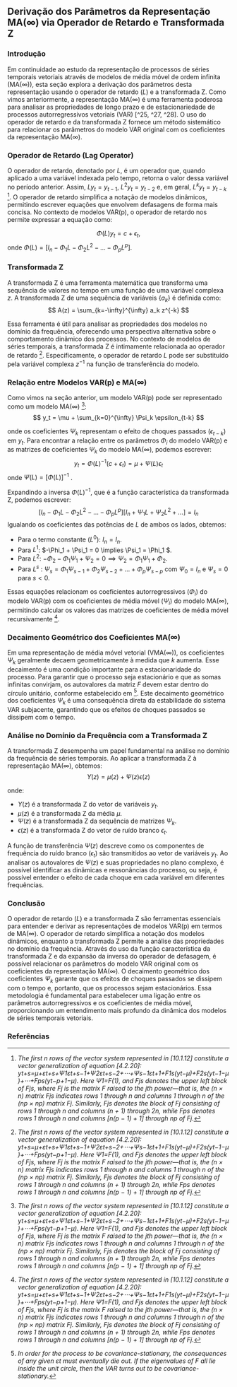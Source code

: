 ## Derivação dos Parâmetros da Representação MA(∞) via Operador de Retardo e Transformada Z

### Introdução
Em continuidade ao estudo da representação de processos de séries temporais vetoriais através de modelos de média móvel de ordem infinita (MA(∞)), esta seção explora a derivação dos parâmetros desta representação usando o operador de retardo ($L$) e a transformada Z. Como vimos anteriormente, a representação MA(∞) é uma ferramenta poderosa para analisar as propriedades de longo prazo e de estacionariedade de processos autorregressivos vetoriais (VAR) [^25, ^27, ^28]. O uso do operador de retardo e da transformada Z fornece um método sistemático para relacionar os parâmetros do modelo VAR original com os coeficientes da representação MA(∞).

### Operador de Retardo (Lag Operator)
O operador de retardo, denotado por $L$, é um operador que, quando aplicado a uma variável indexada pelo tempo, retorna o valor dessa variável no período anterior. Assim, $Ly_t = y_{t-1}$, $L^2y_t = y_{t-2}$ e, em geral, $L^k y_t = y_{t-k}$ [^28]. O operador de retardo simplifica a notação de modelos dinâmicos, permitindo escrever equações que envolvem defasagens de forma mais concisa. No contexto de modelos VAR(p), o operador de retardo nos permite expressar a equação como:

$$ \Phi(L)y_t = c + \epsilon_t, $$
onde $\Phi(L) = [I_n - \Phi_1L - \Phi_2L^2 - \ldots - \Phi_pL^p]$.

### Transformada Z
A transformada Z é uma ferramenta matemática que transforma uma sequência de valores no tempo em uma função de uma variável complexa $z$. A transformada Z de uma sequência de variáveis $\{a_k\}$ é definida como:
$$ A(z) = \sum_{k=-\infty}^{\infty} a_k z^{-k} $$

Essa ferramenta é útil para analisar as propriedades dos modelos no domínio da frequência, oferecendo uma perspectiva alternativa sobre o comportamento dinâmico dos processos. No contexto de modelos de séries temporais, a transformada Z é intimamente relacionada ao operador de retardo [^28]. Especificamente, o operador de retardo $L$ pode ser substituído pela variável complexa $z^{-1}$ na função de transferência do modelo.

### Relação entre Modelos VAR(p) e MA(∞)
Como vimos na seção anterior, um modelo VAR(p) pode ser representado como um modelo MA(∞) [^28]:
$$ y_t = \mu + \sum_{k=0}^{\infty} \Psi_k \epsilon_{t-k} $$

onde os coeficientes $\Psi_k$ representam o efeito de choques passados ($\epsilon_{t-k}$) em $y_t$. Para encontrar a relação entre os parâmetros $\Phi_i$ do modelo VAR(p) e as matrizes de coeficientes $\Psi_k$ do modelo MA(∞), podemos escrever:
$$y_t = \Phi(L)^{-1}(c + \epsilon_t) = \mu + \Psi(L)\epsilon_t $$
onde $\Psi(L) = [ \Phi(L) ]^{-1}$ .

Expandindo a inversa $\Phi(L)^{-1}$, que é a função característica da transformada Z, podemos escrever:
$$ [I_n - \Phi_1 L - \Phi_2 L^2 - \ldots - \Phi_p L^p] [I_n + \Psi_1 L + \Psi_2 L^2 + \ldots ] = I_n $$
Igualando os coeficientes das potências de $L$ de ambos os lados, obtemos:
- Para o termo constante ($L^0$): $I_n = I_n$.
- Para $L^1$: $-\Phi_1 + \Psi_1 = 0  \implies \Psi_1 = \Phi_1 $.
- Para $L^2$: $-\Phi_2 - \Phi_1\Psi_1 + \Psi_2 = 0 \implies \Psi_2 = \Phi_1\Psi_1 + \Phi_2$.
- Para $L^s$ : $\Psi_s = \Phi_1\Psi_{s-1} + \Phi_2\Psi_{s-2} + \ldots + \Phi_p\Psi_{s-p}$  com  $\Psi_0 = I_n$ e $\Psi_s = 0$ para $s < 0$.

Essas equações relacionam os coeficientes autorregressivos ($\Phi_i$) do modelo VAR(p) com os coeficientes de média móvel ($\Psi_i$) do modelo MA(∞), permitindo calcular os valores das matrizes de coeficientes de média móvel recursivamente [^28].
### Decaimento Geométrico dos Coeficientes MA(∞)
Em uma representação de média móvel vetorial (VMA(∞)), os coeficientes $\Psi_k$ geralmente decaem geometricamente à medida que $k$ aumenta. Esse decaimento é uma condição importante para a estacionaridade do processo. Para garantir que o processo seja estacionário e que as somas infinitas convirjam, os autovalores da matriz $F$ devem estar dentro do círculo unitário, conforme estabelecido em [^27]. Este decaimento geométrico dos coeficientes $\Psi_k$ é uma consequência direta da estabilidade do sistema VAR subjacente, garantindo que os efeitos de choques passados se dissipem com o tempo.

### Análise no Domínio da Frequência com a Transformada Z
A transformada Z desempenha um papel fundamental na análise no domínio da frequência de séries temporais. Ao aplicar a transformada Z à representação MA(∞), obtemos:
$$ Y(z) = \mu(z) + \Psi(z) \epsilon(z) $$

onde:
- $Y(z)$ é a transformada Z do vetor de variáveis $y_t$.
- $\mu(z)$ é a transformada Z da média $\mu$.
- $\Psi(z)$ é a transformada Z da sequência de matrizes $\Psi_k$.
- $\epsilon(z)$ é a transformada Z do vetor de ruído branco $\epsilon_t$.

A função de transferência $\Psi(z)$ descreve como os componentes de frequência do ruído branco ($\epsilon_t$) são transmitidos ao vetor de variáveis $y_t$.  Ao analisar os autovalores de $\Psi(z)$ e suas propriedades no plano complexo, é possível identificar as dinâmicas e ressonâncias do processo, ou seja, é possível entender o efeito de cada choque em cada variável em diferentes frequências.

### Conclusão
O operador de retardo ($L$) e a transformada Z são ferramentas essenciais para entender e derivar as representações de modelos VAR(p) em termos de MA(∞). O operador de retardo simplifica a notação dos modelos dinâmicos, enquanto a transformada Z permite a análise das propriedades no domínio da frequência. Através do uso da função característica da transformada Z e da expansão da inversa do operador de defasagem, é possível relacionar os parâmetros do modelo VAR original com os coeficientes da representação MA(∞). O decaimento geométrico dos coeficientes $\Psi_k$ garante que os efeitos de choques passados se dissipem com o tempo e, portanto, que os processos sejam estacionários. Essa metodologia é fundamental para estabelecer uma ligação entre os parâmetros autorregressivos e os coeficientes de média móvel, proporcionando um entendimento mais profundo da dinâmica dos modelos de séries temporais vetoriais.
### Referências
[^25]: *The previous chapter described a number of possible departures from the ideal regression model arising from errors that are non-Gaussian, heteroskedastic, or autocorrelated.*
[^27]: *In order for the process to be covariance-stationary, the consequences of any given εt must eventually die out. If the eigenvalues of F all lie inside the unit circle, then the VAR turns out to be covariance-stationary.*
[^28]: *The first n rows of the vector system represented in [10.1.12] constitute a vector generalization of equation [4.2.20]: yt+s=μ+εt+s+Ψ1εt+s−1+Ψ2εt+s−2+⋅⋅⋅+Ψs−1εt+1+F1s(yt−μ)+F2s(yt−1−μ)+⋅⋅⋅+Fps(yt−p+1−μ). Here Ψ1=F(1), and Fjs denotes the upper left block of Fjs, where Fj is the matrix F raised to the jth power—that is, the (n × n) matrix Fjs indicates rows 1 through n and columns 1 through n of the (np × np) matrix Fj. Similarly, Fjs denotes the block of Fj consisting of rows 1 through n and columns (n + 1) through 2n, while Fps denotes rows 1 through n and columns [n(p − 1) + 1] through np of Fj.*
<!-- END -->
